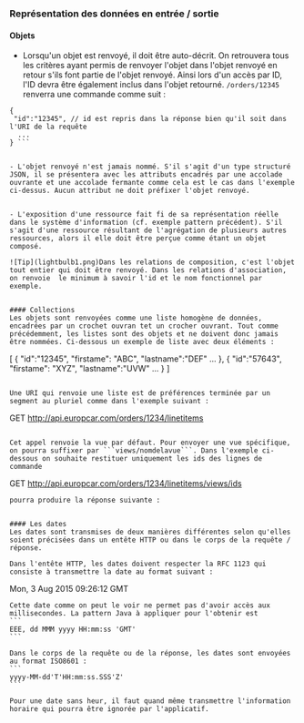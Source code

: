 ### Représentation des données en entrée / sortie


#### Objets

- Lorsqu'un objet est renvoyé, il doit être auto-décrit. On retrouvera tous les critères ayant permis 
de renvoyer l'objet dans l'objet renvoyé en retour s'ils font partie de l'objet renvoyé. Ainsi lors d'un accès par ID, l'ID devra être également inclus dans l'objet retourné. ``` /orders/12345 ``` renverra une commande comme suit :

``` 
{
 "id":"12345", // id est repris dans la réponse bien qu'il soit dans l'URI de la requête
  ...
} ```


- L'objet renvoyé n'est jamais nommé. S'il s'agit d'un type structuré JSON, il se présentera avec les attributs encadrés par une accolade ouvrante et une accolade fermante comme cela est le cas dans l'exemple ci-dessus. Aucun attribut ne doit préfixer l'objet renvoyé.


- L'exposition d'une ressource fait fi de sa représentation réelle dans le système d'information (cf. exemple pattern précédent). S'il s'agit d'une ressource résultant de l'agrégation de plusieurs autres ressources, alors il elle doit être perçue comme étant un objet composé.

![Tip](lightbulb1.png)Dans les relations de composition, c'est l'objet tout entier qui doit être renvoyé. Dans les relations d'association, on renvoie  le minimum à savoir l'id et le nom fonctionnel par exemple.


#### Collections
Les objets sont renvoyées comme une liste homogène de données, encadrées par un crochet ouvran tet un crocher ouvrant. Tout comme précédemment, les listes sont des objets et ne doivent donc jamais être nommées. Ci-dessous un exemple de liste avec deux éléments :
``` 
[
    {
        "id":"12345",
        "firstame": "ABC",
        "lastname":"DEF"
        ...
    },
    {
        "id":"57643",
        "firstame": "XYZ",
        "lastname":"UVW"
        ...
    }
]
```

Une URI qui renvoie une liste est de préférences terminée par un segment au pluriel comme dans l'exemple suivant :
```
GET http://api.europcar.com/orders/1234/linetitems
```

Cet appel renvoie la vue par défaut. Pour envoyer une vue spécifique, on pourra suffixer par ```views/nomdelavue```. Dans l'exemple ci-dessous on souhaite restituer uniquement les ids des lignes de commande

````
GET http://api.europcar.com/orders/1234/linetitems/views/ids
```
pourra produire la réponse suivante :


#### Les dates
Les dates sont transmises de deux manières différentes selon qu'elles soient précisées dans un entête HTTP ou dans le corps de la requête / réponse.

Dans l'entête HTTP, les dates doivent respecter la RFC 1123 qui consiste à transmettre la date au format suivant :
````
Mon, 3 Aug 2015 09:26:12 GMT
````
Cette date comme on peut le voir ne permet pas d'avoir accès aux millisecondes. La pattern Java à appliquer pour l'obtenir est
```
EEE, dd MMM yyyy HH:mm:ss 'GMT'
```

Dans le corps de la requête ou de la réponse, les dates sont envoyées au format ISO8601 :
```
yyyy-MM-dd'T'HH:mm:ss.SSS'Z'
```

Pour une date sans heur, il faut quand même transmettre l'information horaire qui pourra être ignorée par l'applicatif.
